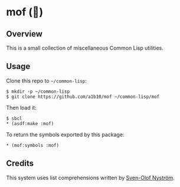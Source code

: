 mof (🦋)
========


Overview
--------

This is a small collection of miscellaneous Common Lisp utilities.


Usage
-----

Clone this repo to `~/common-lisp`:

    $ mkdir -p ~/common-lisp
    $ git clone https://github.com/a1b10/mof ~/common-lisp/mof

Then load it:

    $ sbcl
    * (asdf:make :mof)

To return the symbols exported by this package:

    * (mof:symbols :mof)


Credits
-------

This system uses list comprehensions written by [Sven-Olof Nyström](http://user.it.uu.se/~svenolof/).
